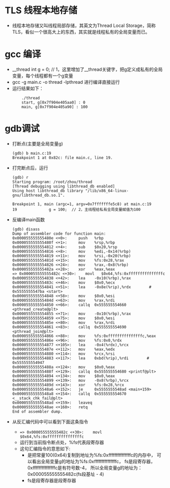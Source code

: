 # TLS 线程本地存储
- 线程本地存储又叫线程局部存储，其英文为Thread Local Storage，简称TLS，看似一个很高大上的东西，其实就是线程私有的全局变量而已。


# gcc 编译
- __thread int g = 0;  // 1，这里增加了__thread关键字，把g定义成私有的全局变量，每个线程都有一个g变量
- gcc -g main.c -o thread -lpthread 进行编译直接运行
- 运行结果如下：
    ```
        ./thread        
        start, g[0x7f904e405aa0] : 0
        main, g[0x7f904e405a90] : 100
    ```

# gdb调试
- 打断点(主要是全局变量g)
    ```
    (gdb) b main.c:19
    Breakpoint 1 at 0x82c: file main.c, line 19.
    ```
- 打完断点后，运行
    ```
    (gdb) r
    Starting program: /root/zhou/thread
    [Thread debugging using libthread_db enabled]
    Using host libthread_db library "/lib/x86_64-linux-gnu/libthread_db.so.1".

    Breakpoint 1, main (argc=1, argv=0x7fffffffe5c8) at main.c:19
    19              g = 100;  // 2，主线程给私有全局变量赋值为100
    ```

- 反编译main函数
    ```
    (gdb) disass
    Dump of assembler code for function main:
    0x000055555555480e <+0>:     push   %rbp
    0x000055555555480f <+1>:     mov    %rsp,%rbp
    0x0000555555554812 <+4>:     sub    $0x20,%rsp
    0x0000555555554816 <+8>:     mov    %edi,-0x14(%rbp)
    0x0000555555554819 <+11>:    mov    %rsi,-0x20(%rbp)
    0x000055555555481d <+15>:    mov    %fs:0x28,%rax
    0x0000555555554826 <+24>:    mov    %rax,-0x8(%rbp)
    0x000055555555482a <+28>:    xor    %eax,%eax
    => 0x000055555555482c <+30>:    movl   $0x64,%fs:0xfffffffffffffffc
    0x0000555555554838 <+42>:    lea    -0x10(%rbp),%rax
    0x000055555555483c <+46>:    mov    $0x0,%ecx
    0x0000555555554841 <+51>:    lea    -0x8e(%rip),%rdx        # 0x5555555547ba <start>
    0x0000555555554848 <+58>:    mov    $0x0,%esi
    0x000055555555484d <+63>:    mov    %rax,%rdi
    0x0000555555554850 <+66>:    callq  0x555555554660 <pthread_create@plt>
    0x0000555555554855 <+71>:    mov    -0x10(%rbp),%rax
    0x0000555555554859 <+75>:    mov    $0x0,%esi
    0x000055555555485e <+80>:    mov    %rax,%rdi
    0x0000555555554861 <+83>:    callq  0x555555554690 <pthread_join@plt>
    0x0000555555554866 <+88>:    mov    %fs:0xfffffffffffffffc,%eax
    0x000055555555486e <+96>:    mov    %fs:0x0,%rdx
    0x0000555555554877 <+105>:   lea    -0x4(%rdx),%rcx
    0x000055555555487e <+112>:   mov    %eax,%edx
    0x0000555555554880 <+114>:   mov    %rcx,%rsi
    0x0000555555554883 <+117>:   lea    0xbd(%rip),%rdi        # 0x555555554947
    0x000055555555488a <+124>:   mov    $0x0,%eax
    0x000055555555488f <+129>:   callq  0x555555554680 <printf@plt>
    0x0000555555554894 <+134>:   mov    $0x0,%eax
    0x0000555555554899 <+139>:   mov    -0x8(%rbp),%rcx
    0x000055555555489d <+143>:   xor    %fs:0x28,%rcx
    0x00005555555548a6 <+152>:   je     0x5555555548ad <main+159>
    0x00005555555548a8 <+154>:   callq  0x555555554670 <__stack_chk_fail@plt>
    0x00005555555548ad <+159>:   leaveq
    0x00005555555548ae <+160>:   retq
    End of assembler dump.
    ```

- 从反汇编代码中可以看到下面这条指令
    - `=> 0x000055555555482c <+30>:    movl   $0x64,%fs:0xfffffffffffffffc` 
    - 运行到当前指令断点处，%fs代表段寄存器
    - 这句汇编指令的意思如下:
        - 是把常量100(0x64)复制到地址为%fs:0xfffffffffffffffc的内存中，
            可以看出全局变量g的地址为%fs:0xfffffffffffffffc，
            fs是段寄存器，0xfffffffffffffffc是有符号数-4，
            所以全局变量g的地址为：0x000055555555482c(fs段基址 - 4)
        - fs是段寄存器是段寄存器